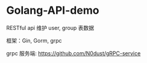 # Golang-API-demo
RESTful api 维护 user, group 表数据

框架：Gin, Gorm, grpc

grpc 服务端: https://github.com/N0dust/gRPC-service
